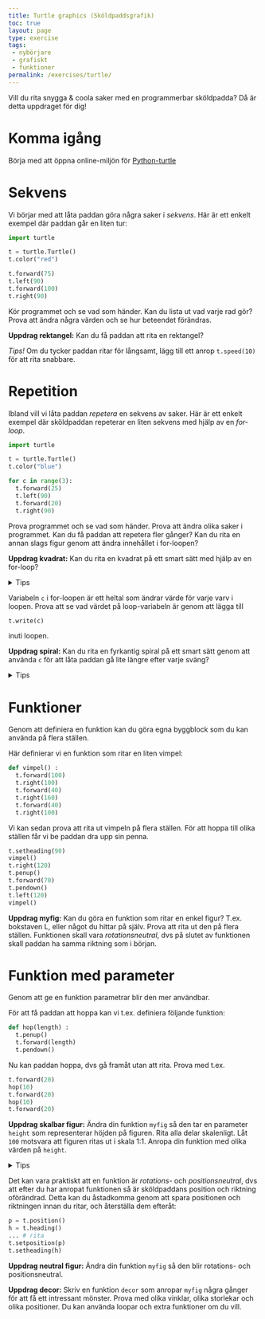 ```yaml
---
title: Turtle graphics (Sköldpaddsgrafik)
toc: true
layout: page
type: exercise
tags:
 - nybörjare
 - grafiskt
 - funktioner
permalink: /exercises/turtle/
---
```


Vill du rita snygga & coola saker med en programmerbar sköldpadda? Då är detta uppdraget för dig!

# Komma igång

Börja med att öppna online-miljön för [Python-turtle](https://repl.it/languages/python_turtle)

# Sekvens

Vi börjar med att låta paddan göra några saker i *sekvens*. Här är ett enkelt exempel där paddan går en liten tur:

```python
import turtle

t = turtle.Turtle()
t.color("red")

t.forward(75)
t.left(90)
t.forward(100)
t.right(90)
```

Kör programmet och se vad som händer. Kan du lista ut vad varje rad gör? Prova att ändra några värden och se hur beteendet förändras.

**Uppdrag rektangel:** Kan du få paddan att rita en rektangel?

*Tips!* Om du tycker paddan ritar för långsamt, lägg till ett anrop `t.speed(10)` för att rita snabbare.


# Repetition

Ibland vill vi låta paddan *repetera* en sekvens av saker. Här är ett enkelt exempel där sköldpaddan repeterar en liten sekvens med hjälp av en *for-loop*.

```python
import turtle

t = turtle.Turtle()
t.color("blue")

for c in range(3):
  t.forward(25)
  t.left(90)
  t.forward(20)
  t.right(90)
```
Prova programmet och se vad som händer. Prova att ändra olika saker i programmet. Kan du få paddan att repetera fler gånger? Kan du rita en annan slags figur genom att ändra innehållet i for-loopen?

**Uppdrag kvadrat:** Kan du rita en kvadrat på ett smart sätt med hjälp av en for-loop?

<details>
  <summary markdown="span">
    Tips
  </summary>
  <pre>
for c in range(4):
  t.forward(75)
  t.left(90)
  </pre>
</details>

Variabeln `c` i for-loopen är ett heltal som ändrar värde för varje varv i loopen. Prova att se vad värdet på loop-variabeln är genom att lägga till

```python
t.write(c)
```
inuti loopen.

**Uppdrag spiral:** Kan du rita en fyrkantig spiral på ett smart sätt genom att använda `c` för att låta paddan gå lite längre efter varje sväng?

<details>
  <summary markdown="span">
    Tips
  </summary>
  <pre>
for c in range(16):
  t.forward(75+10*c)
  t.left(90)
  </pre>
</details>


# Funktioner

Genom att definiera en funktion kan du göra egna byggblock som du kan använda på flera ställen.

Här definierar vi en funktion som ritar en liten vimpel:

```python
def vimpel() :
  t.forward(100)
  t.right(100)
  t.forward(40)
  t.right(160)
  t.forward(40)
  t.right(100)
```

Vi kan sedan prova att rita ut vimpeln på flera ställen. För att hoppa till olika ställen får vi be paddan dra upp sin penna.

```python
t.setheading(90)
vimpel()
t.right(120)
t.penup()
t.forward(70)
t.pendown()
t.left(120)
vimpel()
```

**Uppdrag myfig:** Kan du göra en funktion som ritar en enkel figur? T.ex. bokstaven L, eller något du hittar på själv. Prova att rita ut den på flera ställen. Funktionen skall vara *rotationsneutral*, dvs på slutet av funktionen skall paddan ha samma riktning som i början.



# Funktion med parameter

Genom att ge en funktion parametrar blir den mer användbar.

För att få paddan att hoppa kan vi t.ex. definiera följande funktion:

```python
def hop(length) :
  t.penup()
  t.forward(length)
  t.pendown()
```

Nu kan paddan hoppa, dvs gå framåt utan att rita. Prova med t.ex.

```python
t.forward(20)
hop(10)
t.forward(20)
hop(10)
t.forward(20)
```

**Uppdrag skalbar figur:** Ändra din funktion `myfig` så den tar en parameter `height` som representerar höjden på figuren. Rita alla delar skalenligt. Låt `100` motsvara att figuren ritas ut i skala 1:1. Anropa din funktion med olika värden på `height`.

<details>
  <summary markdown="span">
    Tips
  </summary>
Multiplicera sträckor med <code>height</code> och dividera med 100. Dvs i stället för att skriva <code>forward(60)</code>, skriv <code>forward(60*height/100)</code>.
</details>

Det kan vara praktiskt att en funktion är *rotations-* och *positionsneutral*, dvs att efter du har anropat funktionen så är sköldpaddans position och riktning oförändrad. Detta kan du åstadkomma genom att spara positionen och riktningen innan du ritar, och återställa dem efteråt:

```python
p = t.position()
h = t.heading()
... # rita
t.setposition(p)
t.setheading(h)
```

**Uppdrag neutral figur:** Ändra din funktion `myfig` så den blir rotations- och positionsneutral.

**Uppdrag decor:** Skriv en funktion `decor` som anropar `myfig` några gånger för att få ett intressant mönster. Prova med olika vinklar, olika storlekar och olika positioner. Du kan använda loopar och extra funktioner om du vill.




<!--

# Alternativ

TODO - någon övning på if-satser


# Tårta

TODO - en övning för att göra en funktion som ritar en tårta som har en färg för kanten och en för innehållet, och som kan placeras i antingen x eller y-led (så man kan rita flera tårtor bredvid varandra). Att användas i Piece-of-cake-uppdraget.

# Rita en blomma

TODO - en övning för att göra en funktion som ritar en liten enkel blomma. Ge funktionen x o y-parametrar så man kan dekorera tårtan genom att rita blommor på den. Att användas i Piece-of-cake-uppdraget.

# Rita koordinataxlar

TODO - övning för att göra en funktion som ritar en x och en y-axel. Att användas senare i uppdrag om att rita matematiska funktioner.

-->
